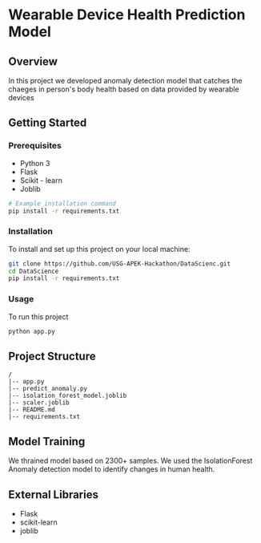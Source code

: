 # Wearable Device Health Prediction Model

## Overview

In this project we developed anomaly detection model that catches the chaeges in person's body health based on data provided by wearable devices

## Getting Started

### Prerequisites
- Python 3
- Flask
- Scikit - learn
- Joblib

```bash
# Example installation command
pip install -r requirements.txt
```

### Installation

 To install and set up this project on your local machine:

```bash
git clone https://github.com/USG-APEK-Hackathon/DataScienc.git
cd DataScience
pip install -r requirements.txt
```

### Usage

To run this project

```bash
python app.py
```

## Project Structure

```plaintext
/
|-- app.py
|-- predict_anomaly.py
|-- isolation_forest_model.joblib
|-- scaler.joblib
|-- README.md
|-- requirements.txt
```

## Model Training

We thrained model based on 2300+ samples. We used the IsolationForest Anomaly detection model to identify changes in human health.

## External Libraries
- Flask
- scikit-learn
- joblib


